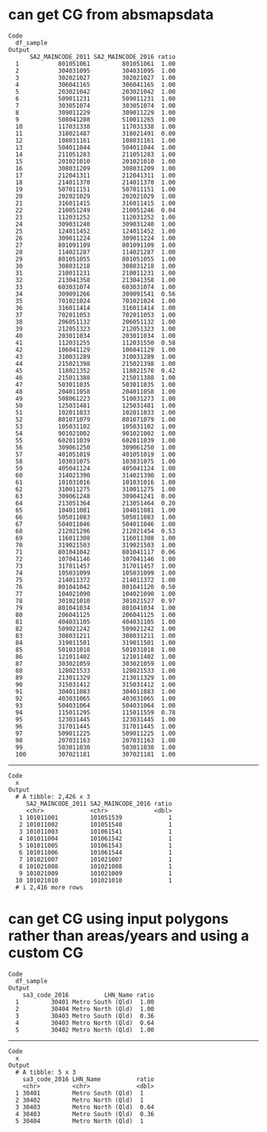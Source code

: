 # can get CG from absmapsdata

    Code
      df_sample
    Output
          SA2_MAINCODE_2011 SA2_MAINCODE_2016 ratio
      1           801051061         801051061  1.00
      2           304031095         304031095  1.00
      3           302021027         302021027  1.00
      4           306041165         306041165  1.00
      5           203021042         203021042  1.00
      6           509011231         509011231  1.00
      7           303051074         303051074  1.00
      8           309011229         309011229  1.00
      9           508041208         510011265  1.00
      10          117031338         117031338  1.00
      11          318021487         318021491  0.00
      12          108031161         108031161  1.00
      13          504011044         504011044  1.00
      14          211051283         211051283  1.00
      15          201021010         201021010  1.00
      16          308031209         308031209  1.00
      17          212041311         212041311  1.00
      18          214011370         214011370  1.00
      19          507011151         507011151  1.00
      20          202021029         202021029  1.00
      21          316011415         316011415  1.00
      22          210051249         210051246  0.04
      23          112031252         112031252  1.00
      24          309031240         309031240  1.00
      25          124011452         124011452  1.00
      26          309011224         309011224  1.00
      27          801091109         801091109  1.00
      28          114021287         114021287  1.00
      29          801051055         801051055  1.00
      30          308031218         308031218  1.00
      31          210011231         210011231  1.00
      32          213041358         213041358  1.00
      33          603031074         603031074  1.00
      34          309091266         309091541  0.56
      35          701021024         701021024  1.00
      36          316011414         316011414  1.00
      37          702011053         702011053  1.00
      38          206051132         206051132  1.00
      39          212051323         212051323  1.00
      40          203011034         203011034  1.00
      41          112031255         112031550  0.58
      42          106041129         106041129  1.00
      43          310031289         310031289  1.00
      44          215021398         215021398  1.00
      45          118021352         118021570  0.42
      46          215011388         215011388  1.00
      47          503011035         503011035  1.00
      48          204011058         204011058  1.00
      49          508061223         510031273  1.00
      50          125031481         125031481  1.00
      51          102011033         102011033  1.00
      52          801071079         801071079  1.00
      53          105031102         105031102  1.00
      54          901021002         901021002  1.00
      55          602011039         602011039  1.00
      56          309061250         309061250  1.00
      57          401051019         401051019  1.00
      58          103031075         103031075  1.00
      59          405041124         405041124  1.00
      60          314021390         314021390  1.00
      61          101031016         101031016  1.00
      62          310011275         310011275  1.00
      63          309061248         309041241  0.00
      64          213051364         213051464  0.20
      65          104011081         104011081  1.00
      66          505011083         505011083  1.00
      67          504011046         504011046  1.00
      68          212021296         212021454  0.53
      69          116011308         116011308  1.00
      70          319021503         319021503  1.00
      71          801041042         801041117  0.06
      72          107041146         107041146  1.00
      73          317011457         317011457  1.00
      74          105031099         105031099  1.00
      75          214011372         214011372  1.00
      76          801041042         801041120  0.50
      77          104021090         104021090  1.00
      78          301021010         301021527  0.97
      79          801041034         801041034  1.00
      80          206041125         206041125  1.00
      81          404031105         404031105  1.00
      82          509021242         509021242  1.00
      83          308031211         308031211  1.00
      84          319011501         319011501  1.00
      85          501031018         501031018  1.00
      86          121011402         121011402  1.00
      87          303021059         303021059  1.00
      88          128021533         128021533  1.00
      89          213011329         213011329  1.00
      90          315031412         315031412  1.00
      91          304011083         304011083  1.00
      92          403031065         403031065  1.00
      93          504031064         504031064  1.00
      94          115011295         115011559  0.78
      95          123031445         123031445  1.00
      96          317011445         317011445  1.00
      97          509011225         509011225  1.00
      98          207031163         207031163  1.00
      99          503011030         503011030  1.00
      100         307021181         307021181  1.00

---

    Code
      x
    Output
      # A tibble: 2,426 x 3
         SA2_MAINCODE_2011 SA2_MAINCODE_2016 ratio
         <chr>             <chr>             <dbl>
       1 101011001         101051539             1
       2 101011002         101051540             1
       3 101011003         101061541             1
       4 101011004         101061542             1
       5 101011005         101061543             1
       6 101011006         101061544             1
       7 101021007         101021007             1
       8 101021008         101021008             1
       9 101021009         101021009             1
      10 101021010         101021010             1
      # i 2,416 more rows

# can get CG using input polygons rather than areas/years and using a custom CG

    Code
      df_sample
    Output
        sa3_code_2016          LHN_Name ratio
      1         30401 Metro South (Qld)  1.00
      2         30404 Metro North (Qld)  1.00
      3         30403 Metro South (Qld)  0.36
      4         30403 Metro North (Qld)  0.64
      5         30402 Metro North (Qld)  1.00

---

    Code
      x
    Output
      # A tibble: 5 x 3
        sa3_code_2016 LHN_Name          ratio
        <chr>         <chr>             <dbl>
      1 30401         Metro South (Qld)  1   
      2 30402         Metro North (Qld)  1   
      3 30403         Metro North (Qld)  0.64
      4 30403         Metro South (Qld)  0.36
      5 30404         Metro North (Qld)  1   

